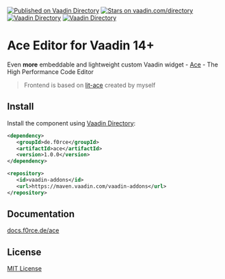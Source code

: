 [![Published on Vaadin  Directory](https://img.shields.io/badge/Vaadin%20Directory-published-00b4f0.svg)](https://vaadin.com/directory/component/ace)
[![Stars on vaadin.com/directory](https://img.shields.io/vaadin-directory/star/ace.svg)](https://vaadin.com/directory/component/ace)
[![Vaadin Directory](https://img.shields.io/vaadin-directory/v/ace)](https://vaadin.com/directory/component/ace)
[![Vaadin Directory](https://img.shields.io/vaadin-directory/release-date/ace)](https://vaadin.com/directory/component/ace)

# Ace Editor for Vaadin 14+

Even <strong>more</strong> embeddable and lightweight 
custom Vaadin widget - [Ace](http://ace.c9.io/) - The High Performance Code Editor

> Frontend is based on [lit-ace](https://npmjs.com/package/@f0rce/lit-ace) created by myself 


## Install

Install the component using [Vaadin Directory](https://vaadin.com/directory/component/ace):

```xml
<dependency>
   <groupId>de.f0rce</groupId>
   <artifactId>ace</artifactId>
   <version>1.0.0</version>
</dependency>

<repository>
   <id>vaadin-addons</id>
   <url>https://maven.vaadin.com/vaadin-addons</url>
</repository>
```


## Documentation

[docs.f0rce.de/ace](https://docs.f0rce.de/ace)


## License

[MIT License](https://github.com/F0rce/ace/blob/master/LICENSE)
